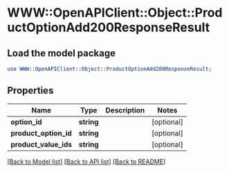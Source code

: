 # WWW::OpenAPIClient::Object::ProductOptionAdd200ResponseResult

## Load the model package
```perl
use WWW::OpenAPIClient::Object::ProductOptionAdd200ResponseResult;
```

## Properties
Name | Type | Description | Notes
------------ | ------------- | ------------- | -------------
**option_id** | **string** |  | [optional] 
**product_option_id** | **string** |  | [optional] 
**product_value_ids** | **string** |  | [optional] 

[[Back to Model list]](../README.md#documentation-for-models) [[Back to API list]](../README.md#documentation-for-api-endpoints) [[Back to README]](../README.md)


